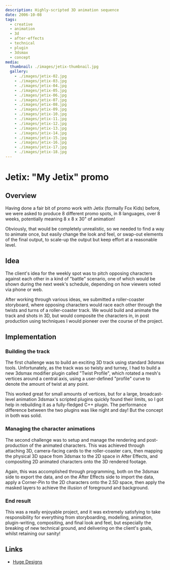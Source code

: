 ```yaml
---
description: Highly-scripted 3D animation sequence
date: 2006-10-08
tags:
  - creative
  - animation
  - 3d
  - after-effects
  - technical
  - plugin
  - 3dsmax
  - concept
media:
  thumbnail: ./images/jetix-thumbnail.jpg
  gallery:
    - ./images/jetix-02.jpg
    - ./images/jetix-03.jpg
    - ./images/jetix-04.jpg
    - ./images/jetix-05.jpg
    - ./images/jetix-06.jpg
    - ./images/jetix-07.jpg
    - ./images/jetix-08.jpg
    - ./images/jetix-09.jpg
    - ./images/jetix-10.jpg
    - ./images/jetix-11.jpg
    - ./images/jetix-12.jpg
    - ./images/jetix-13.jpg
    - ./images/jetix-14.jpg
    - ./images/jetix-15.jpg
    - ./images/jetix-16.jpg
    - ./images/jetix-17.jpg
    - ./images/jetix-18.jpg
---
```


# Jetix: "My Jetix" promo

## Overview

Having done a fair bit of promo work with Jetix (formally Fox Kids) before, we were asked to produce 8 different promo spots, in 8 languages, over 8 weeks, potentially meaning 8 x 8 x 30" of animation!

Obviously, that would be completely unrealistic, so we needed to find a way to animate once, but easily change the look and feel, or swap-out elements of the final output, to scale-up the output but keep effort at a reasonable level.

## Idea

The client's idea for the weekly spot was to pitch opposing characters against each other in a kind of "battle" scenario, one of which would be shown during the next week's schedule, depending on how viewers voted via phone or web.

After working through various ideas, we submitted a roller-coaster storyboard, where opposing characters would race each other through the twists and turns of a roller-coaster track. We would build and animate the track and shots in 3D, but would composite the characters in, in post production using techniques I would pioneer over the course of the project.

## Implementation

### Building the track

The first challenge was to build an exciting 3D track using standard 3dsmax tools. Unfortunately, as the track was so twisty and turney, I had to build a new 3dsmax modifier plugin called "Twist Profile", which rotated a mesh's vertices around a central axis, using a user-defined "profile" curve to denote the amount of twist at any point.

This worked great for small amounts of vertices, but for a large, broadcast-level animation 3dsmax's scripted plugins quickly found their limits, so I got help in rebuilding it as a fully-fledged C++ plugin. The performance difference between the two plugins was like night and day! But the concept in both was solid.

### Managing the character animations

The second challenge was to setup and manage the rendering and post-production of the animated characters. This was achieved through attaching 3D, camera-facing cards to the roller-coaster cars, then mapping the physical 3D space from 3dsmax to the 2D space in After Effects, and compositing 2D animated characters onto the 3D rendered footage.

Again, this was accomplished through programming, both on the 3dsmax side to export the data, and on the After Effects side to import the data, apply a Corner-Pin to the 2D characters onto the 2.5D space, then apply the masked layers to achieve the illusion of foreground and background.

### End result

This was a really enjoyable project, and it was extremely satisfying to take responsibility for everything from storyboarding, modelling, animation, plugin-writing, compositing, and final look and feel, but especially the breaking of new technical ground, and delivering on the client's goals, whilst retaining our sanity!

## Links

- [Huge Designs](http://hugedesigns.co.uk/news)
